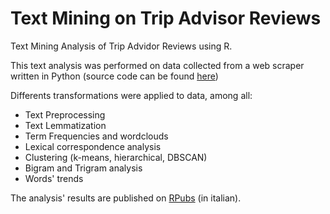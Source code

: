 # Text Mining on Trip Advisor Reviews
Text Mining Analysis of Trip Advidor Reviews using R.
 
This text analysis was performed on data collected from a web scraper written in Python (source code can be found [here](https://github.com/donabiancone/Web-Scraping-of-Trip-Advisor-Reviews))

Differents transformations were applied to data, among all:

* Text Preprocessing
* Text Lemmatization
* Term Frequencies and wordclouds
* Lexical correspondence analysis
* Clustering (k-means, hierarchical, DBSCAN)
* Bigram and Trigram analysis
* Words' trends

The analysis' results are published on [RPubs](https://rpubs.com/donabiancone/trip-advisor-textmining) (in italian).
